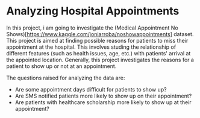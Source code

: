 # Analyzing Hospital Appointments

In this project, i am going to investigate the (Medical Appointment No Shows)[https://www.kaggle.com/joniarroba/noshowappointments] dataset. This project is aimed at finding possible reasons for patients to miss their appointment at the hospital. This involves studing the relationship of different features (such as health issues, age, etc.) with patients' arrival at the appointed location. Generally, this project investigates the reasons for a patient to show up or not at an appointment.

The questions raised for analyzing the data are:

* Are some appointment days difficult for patients to show up?
* Are SMS notified patients more likely to show up on their appointment?
* Are patients with healthcare scholarship more likely to show up at their appointment?
